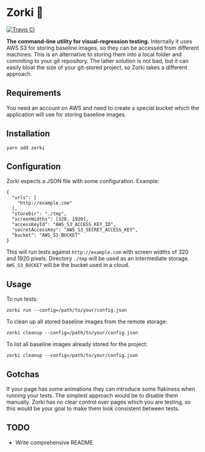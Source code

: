 # Zorki 📸

<a href="https://travis-ci.org/luchkonikita/zorki">
  <img src="https://travis-ci.org/luchkonikita/zorki.svg?branch=master" alt="Travis CI">
</a>

__The command-line utility for visual-regression testing.__
Internally it uses AWS S3 for storing baseline images, so they can be accessed from different machines.
This is an alternative to storing them into a local folder and commiting to your git
repository. The latter solution is not bad, but it can easily bloat the size of your git-stored project, so Zorki takes a different approach.

## Requirements

You need an account on AWS and need to create a special bucket which the application
will use for storing baseline images.

## Installation

```
yarn add zorki
```

## Configuration

Zorki expects a JSON file with some configuration.
Example:

```
{
  "urls": [
    "http://example.com"
  ],
  "storeDir": "./tmp",
  "screenWidths": [320, 1920],
  "accessKeyId": "AWS_S3_ACCESS_KEY_ID",
  "secretAccessKey": "AWS_S3_SECRET_ACCESS_KEY",
  "bucket": "AWS_S3_BUCKET"
}
```
This will run tests against `http://example.com` with screen widths of 320 and 1920 pixels.
Directory `./tmp` will be used as an intermediate storage.
`AWS_S3_BUCKET` will be the bucket used in a cloud.

## Usage

To run tests:

```
zorki run --config=/path/to/your/config.json
```

To clean up all stored baseline images from the remote storage:

```
zorki cleanup --config=/path/to/your/config.json
```

To list all baseline images already stored for the project:

```
zorki cleanup --config=/path/to/your/config.json
```

## Gotchas

If your page has some animations they can introduce some flakiness when
running your tests. The simplest approach would be to disable them manually.
Zorki has no clear control over pages which you are testing, so this would
be your goal to make them look consistent between tests.

## TODO

- Write comprehensive README